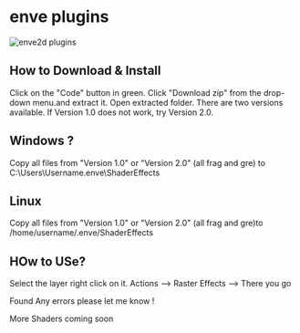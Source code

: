# enve plugins
![enve2d plugins](https://user-images.githubusercontent.com/68183694/202194317-62c6c005-f975-4fcd-9f75-12b983bfe07e.png)


## How to Download & Install
Click on the "Code" button in green. Click "Download zip" from the drop-down menu.and extract it. Open extracted folder. 
There are two versions available. If Version 1.0 does not work, try Version 2.0.

## Windows ?
Copy all files from "Version 1.0" or "Version 2.0" (all frag and gre) to C:\Users\Username\.enve\ShaderEffects

## Linux

Copy all files from "Version 1.0" or "Version 2.0" (all frag and gre)to
/home/username/.enve/ShaderEffects

## HOw to USe?
Select the layer right click on it. Actions --> Raster Effects --> There you go


Found Any errors please let me know !

More Shaders coming soon

